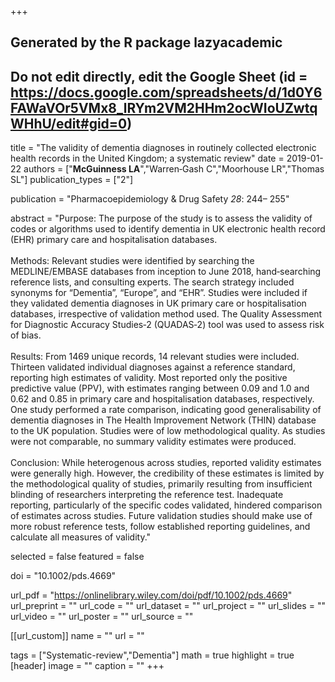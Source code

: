 +++
## Generated by the R package lazyacademic
## Do not edit directly, edit the Google Sheet (id = https://docs.google.com/spreadsheets/d/1d0Y6FAWaVOr5VMx8_lRYm2VM2HHm2ocWIoUZwtqWHhU/edit#gid=0)

title = "The validity of dementia diagnoses in routinely collected electronic health records in the United Kingdom; a systematic review"
date = 2019-01-22
authors = ["**McGuinness LA**","Warren‐Gash C","Moorhouse LR","Thomas SL"]
publication_types = ["2"]

publication = "Pharmacoepidemiology & Drug Safety *28*: 244– 255"

abstract = "Purpose: The purpose of the study is to assess the validity of codes or algorithms used to identify dementia in UK electronic health record (EHR) primary care and hospitalisation databases. <br><br> Methods: Relevant studies were identified by searching the MEDLINE/EMBASE databases from inception to June 2018, hand‐searching reference lists, and consulting experts. The search strategy included synonyms for “Dementia”, “Europe”, and “EHR”. Studies were included if they validated dementia diagnoses in UK primary care or hospitalisation databases, irrespective of validation method used. The Quality Assessment for Diagnostic Accuracy Studies‐2 (QUADAS‐2) tool was used to assess risk of bias. <br><br> Results: From 1469 unique records, 14 relevant studies were included. Thirteen validated individual diagnoses against a reference standard, reporting high estimates of validity. Most reported only the positive predictive value (PPV), with estimates ranging between 0.09 and 1.0 and 0.62 and 0.85 in primary care and hospitalisation databases, respectively. One study performed a rate comparison, indicating good generalisability of dementia diagnoses in The Health Improvement Network (THIN) database to the UK population. Studies were of low methodological quality. As studies were not comparable, no summary validity estimates were produced. <br><br>Conclusion: While heterogenous across studies, reported validity estimates were generally high. However, the credibility of these estimates is limited by the methodological quality of studies, primarily resulting from insufficient blinding of researchers interpreting the reference test. Inadequate reporting, particularly of the specific codes validated, hindered comparison of estimates across studies. Future validation studies should make use of more robust reference tests, follow established reporting guidelines, and calculate all measures of validity."

selected = false
featured = false

doi = "10.1002/pds.4669"

url_pdf = "https://onlinelibrary.wiley.com/doi/pdf/10.1002/pds.4669"
url_preprint = ""
url_code = ""
url_dataset = ""
url_project = ""
url_slides = ""
url_video = ""
url_poster = ""
url_source = ""

[[url_custom]]
name = ""
url =  ""

tags = ["Systematic-review","Dementia"]
math = true
highlight = true
[header]
image = ""
caption = ""
+++
